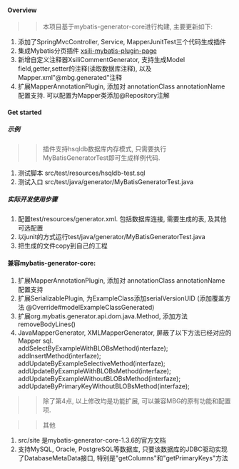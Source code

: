 #### Overview
>>本项目基于mybatis-generator-core进行构建, 主要更新如下:

1. 添加了SpringMvcController, Service, MapperJunitTest三个代码生成插件
2. 集成Mybatis分页插件 [xsili-mybatis-plugin-page](https://github.com/morningtea/xsili-mybatis-plugin-page "Mybatis分页插件")
4. 新增自定义注释器XsiliCommentGenerator, 支持生成Model field,getter,setter的注释(读取数据库注释), 以及Mapper.xml"@mbg.generated"注释
3. 扩展MapperAnnotationPlugin, 添加对 annotationClass annotationName 配置支持. 可以配置为Mapper类添加@Repository注解

#### Get started
##### 示例
>>插件支持hsqldb数据库内存模式, 只需要执行 MyBatisGeneratorTest即可生成样例代码.  
1. 测试脚本 src/test/resources/hsqldb-test.sql
2. 测试入口 src/test/java/generator/MyBatisGeneratorTest.java

##### 实际开发使用步骤
1. 配置test/resources/generator.xml. 包括数据库连接, 需要生成的表, 及其他可选配置
2. 以junit的方式运行test/java/generator/MyBatisGeneratorTest.java
3. 把生成的文件copy到自己的工程

#### 兼容mybatis-generator-core:
1. 扩展MapperAnnotationPlugin, 添加对 annotationClass annotationName 配置支持
2. 扩展SerializablePlugin, 为ExampleClass添加serialVersionUID (添加覆盖方法  @Override#modelExampleClassGenerated)
3. 扩展org.mybatis.generator.api.dom.java.Method, 添加方法removeBodyLines()
4. JavaMapperGenerator, XMLMapperGenerator, 屏蔽了以下方法已经对应的 Mapper sql.  
addSelectByExampleWithBLOBsMethod(interfaze);  
addInsertMethod(interfaze);  
addUpdateByExampleSelectiveMethod(interfaze);  
addUpdateByExampleWithBLOBsMethod(interfaze);  
addUpdateByExampleWithoutBLOBsMethod(interfaze);  
addUpdateByPrimaryKeyWithoutBLOBsMethod(interfaze);  

>>除了第4点, 以上修改均是功能扩展, 可以兼容MBG的原有功能和配置项.

>>其他
1. src/site 是mybatis-generator-core-1.3.6的官方文档
2. 支持MySQL, Oracle, PostgreSQL等数据库, 只要该数据库的JDBC驱动实现了DatabaseMetaData接口, 特别是"getColumns"和"getPrimaryKeys"方法
